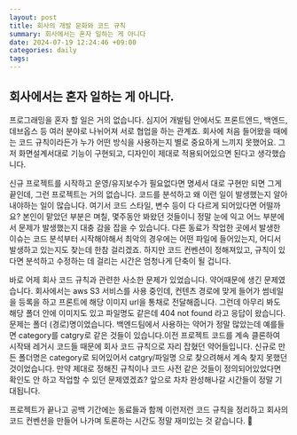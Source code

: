 ```yaml
---
layout: post
title: 회사의 개발 문화와 코드 규칙
summary: 회사에서는 혼자 일하는 게 아니다
date: 2024-07-19 12:24:46 +09:00
categories: daily
tags: 
---
```


## 회사에서는 혼자 일하는 게 아니다. 

프로그래밍을 혼자 할 일은 거의 없습니다. 심지어 개발팀 안에서도 프론트엔드, 백엔드, 데브옵스 등 여러 분야로 나뉘어져 서로 협업을 하는 관계죠. 회사에 처음 들어왔을 때에는 코드 규칙이라든가 누가 어떤 방식을 사용하는지 별로 중요하게 느끼지 못했어요. 그저 화면설계서대로 기능이 구현되고, 디자인이 제대로 적용되어있으면 된다고 생각했습니다.

신규 프로젝트를 시작하고 운영/유지보수가 필요없다면 명세서 대로 구현만 되면 그게 끝인데, 그런 프로젝트는 거의 없습니다. 코드를 분석하고 왜 이런 일이 발생했는지 알아내야하는 일이 많습니다. 여기서 코드 스타일, 변수 등이 다 다르게 되어있다면 어떨까요? 본인이 맡았던 부분은 며칠, 몇주동안 봐왔던 것들이니 정말 눈에 익고 어느 부분에서 문제가 발생했는지 대충 감을 잡을 수 있습니다. 다른 동료가 작업한 곳에서 발생한 이슈는 코드 분석부터 시작해야해서 최악의 경우에는 어떤 파일에 들어있는지, 어디서 발생하고 있는지도 찾는데 한참 걸리겠죠. 하지만 코드 컨벤션이 정해져있고, 규칙이 있다면 분석하고 수정하는 데 걸리는 시간은 엄청나게 단축이 될 겁니다.

바로 어제 회사 코드 규칙과 관련한 사소한 문제가 있었습니다. 약어때문에 생긴 문제였습니다. 회사에서는 aws S3 서비스를 사용 중인데, 컨텐츠 경로에 맞게 들어가 썸네일을 등록을 하고 프론트에 해당 이미지 url을 통채로 전달해줍니다. 그런데 아무리 봐도 해당 폴더 안에 이미지도 있고 파일명도 같은데 404 not found 라고 응답이 왔습니다. 문제는 폴더 (경로)명이었습니다. 백엔드팀에서 사용하는 약어가 정말 많았는데 예를들면 category를 catgry로 같은 것들이 있습니다.이전 프로젝트 코드를 계속 클론하여 시작돼 레거시 코드들 때문에 회사 코드 규칙으로 자리 잡혔던 약어들입니다. 신규로 만든 폴더명은 category로 되어있어서 catgry/파일명 으로 찾으려해서 계속 찾지 못했던 것이었습니다. 만약 제대로 정해진 규칙이나 코드 사전 같은 것들이 정의되어있었다면 확인도 안 하고 작업할 수 있던 문제였겠죠? 앞으로 차차 완성해나갈 시간들이 정말 기대됩니다.

프로젝트가 끝나고 공백 기간에는 동료들과 함께 이런저런 코드 규칙을 정리하고 회사의 코드 컨벤션을 만들어 나가며 토론하는 시간도 정말 재미있는 것 같습니다. 🌟